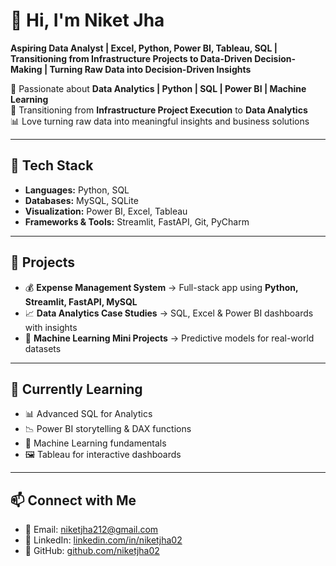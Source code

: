 # 👋 Hi, I'm Niket Jha  
**Aspiring Data Analyst | Excel, Python, Power BI, Tableau, SQL | Transitioning from Infrastructure Projects to Data-Driven Decision-Making | Turning Raw Data into Decision-Driven Insights**  

🚀 Passionate about **Data Analytics | Python | SQL | Power BI | Machine Learning**  
🔭 Transitioning from **Infrastructure Project Execution** to **Data Analytics**  
📊 Love turning raw data into meaningful insights and business solutions  

---

## 🔧 Tech Stack  
- **Languages:** Python, SQL  
- **Databases:** MySQL, SQLite  
- **Visualization:** Power BI, Excel, Tableau  
- **Frameworks & Tools:** Streamlit, FastAPI, Git, PyCharm  

---

## 📌 Projects  
- 💰 **Expense Management System** → Full-stack app using **Python, Streamlit, FastAPI, MySQL**  
- 📈 **Data Analytics Case Studies** → SQL, Excel & Power BI dashboards with insights  
- 🤖 **Machine Learning Mini Projects** → Predictive models for real-world datasets  

---

## 📖 Currently Learning  
- 📊 Advanced SQL for Analytics  
- 📉 Power BI storytelling & DAX functions  
- 🤖 Machine Learning fundamentals  
- 🖼️ Tableau for interactive dashboards  

---

## 📫 Connect with Me  
- 📧 Email: [niketjha212@gmail.com](mailto:niketjha212@gmail.com)  
- 💼 LinkedIn: [linkedin.com/in/niketjha02](https://www.linkedin.com/in/niketjha02)  
- 🐙 GitHub: [github.com/niketjha02](https://github.com/niketjha02)  
